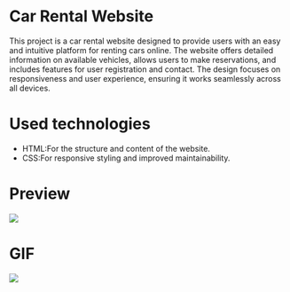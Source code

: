 # Car Rental Website
This project is a car rental website designed to provide users with an easy and intuitive platform for renting cars online. The website offers detailed information on available vehicles, allows users to make reservations, and includes features for user registration and contact. The design focuses on responsiveness and user experience, ensuring it works seamlessly across all devices.

# Used technologies
- HTML:For the structure and content of the website.
- CSS:For responsive styling and improved maintainability.

# Preview

![](İmage/car.png)


# GIF

![](İmage/car-r1.gif)
